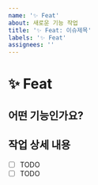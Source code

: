 ```yaml
---
name: '✨ Feat'
about: 새로운 기능 작업
title: '✨ Feat: 이슈제목'
labels: '✨ Feat'
assignees: ''
---
```


# ✨ Feat

## 어떤 기능인가요?

## 작업 상세 내용

- [ ] TODO
- [ ] TODO
